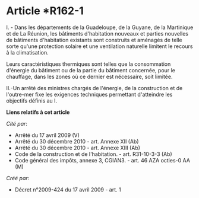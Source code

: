 # Article *R162-1

I. - Dans les départements de la Guadeloupe, de la Guyane, de la Martinique et de La Réunion, les bâtiments d'habitation
nouveaux et parties nouvelles de bâtiments d'habitation existants sont construits et aménagés de telle sorte qu'une
protection solaire et une ventilation naturelle limitent le recours à la climatisation. 

Leurs caractéristiques thermiques sont telles que la consommation d'énergie du bâtiment ou de la partie du bâtiment
concernée, pour le chauffage, dans les zones où ce dernier est nécessaire, soit limitée. 

II.-Un arrêté des ministres chargés de l'énergie, de la construction et de l'outre-mer fixe les exigences techniques
permettant d'atteindre les objectifs définis au I.

**Liens relatifs à cet article**

_Cité par_:

  - Arrêté du 17 avril 2009 (V)
  - Arrêté du 30 décembre 2010 - art. Annexe XII (Ab)
  - Arrêté du 30 décembre 2010 - art. Annexe XIII (Ab)
  - Code de la construction et de l'habitation. - art. R31-10-3-3 (Ab)
  - Code général des impôts, annexe 3, CGIAN3. - art. 46 AZA octies-0 AA (M)

_Créé par_:

  - Décret n°2009-424 du 17 avril 2009 - art. 1
